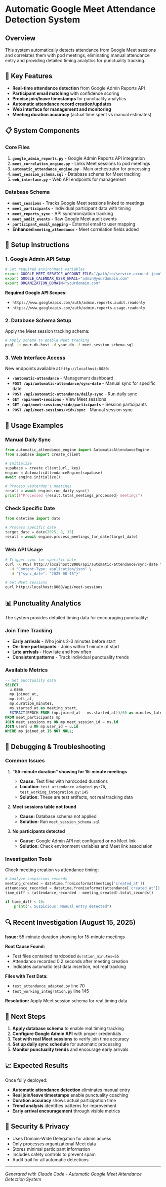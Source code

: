 # Automatic Google Meet Attendance Detection System

## Overview

This system automatically detects attendance from Google Meet sessions and correlates them with pod meetings, eliminating manual attendance entry and providing detailed timing analytics for punctuality tracking.

## 🎯 Key Features

- **Real-time attendance detection** from Google Admin Reports API
- **Participant email matching** with confidence scoring 
- **Precise join/leave timestamps** for punctuality analytics
- **Automatic attendance record creation/updates**
- **Web interface for management and monitoring**
- **Meeting duration accuracy** (actual time spent vs manual estimates)

## 📋 System Components

### Core Files

1. **`google_admin_reports.py`** - Google Admin Reports API integration
2. **`meet_correlation_engine.py`** - Links Meet sessions to pod meetings  
3. **`automatic_attendance_engine.py`** - Main orchestrator for processing
4. **`meet_session_schema.sql`** - Database schema for Meet tracking
5. **`web_interface.py`** - Web API endpoints for management

### Database Schema

- **`meet_sessions`** - Tracks Google Meet sessions linked to meetings
- **`meet_participants`** - Individual participant data with timing
- **`meet_reports_sync`** - API synchronization tracking
- **`meet_audit_events`** - Raw Google Meet audit events
- **`participant_email_mapping`** - External email to user mapping
- **Enhanced `meeting_attendance`** - Meet correlation fields added

## 🚀 Setup Instructions

### 1. Google Admin API Setup

```bash
# Set required environment variables
export GOOGLE_MEET_SERVICE_ACCOUNT_FILE="/path/to/service-account.json"
export GOOGLE_CALENDAR_USER_EMAIL="admin@yourdomain.com"
export ORGANIZATION_DOMAIN="yourdomain.com"
```

**Required Google API Scopes:**
- `https://www.googleapis.com/auth/admin.reports.audit.readonly`
- `https://www.googleapis.com/auth/admin.reports.usage.readonly`

### 2. Database Schema Setup

Apply the Meet session tracking schema:

```bash
# Apply schema to enable Meet tracking
psql -h your-db-host -d your-db -f meet_session_schema.sql
```

### 3. Web Interface Access

New endpoints available at `http://localhost:8080`:

- **`/automatic-attendance`** - Management dashboard
- **`POST /api/automatic-attendance/sync-date`** - Manual sync for specific date
- **`POST /api/automatic-attendance/daily-sync`** - Run daily sync
- **`GET /api/meet-sessions`** - View Meet sessions
- **`GET /api/meet-sessions/<id>/participants`** - Session participants
- **`POST /api/meet-sessions/<id>/sync`** - Manual session sync

## 🔧 Usage Examples

### Manual Daily Sync
```python
from automatic_attendance_engine import AutomaticAttendanceEngine
from supabase import create_client

# Initialize
supabase = create_client(url, key)
engine = AutomaticAttendanceEngine(supabase)
await engine.initialize()

# Process yesterday's meetings
result = await engine.run_daily_sync()
print(f"Processed {result.total_meetings_processed} meetings")
```

### Check Specific Date
```python
from datetime import date

# Process specific date
target_date = date(2025, 8, 15)
result = await engine.process_meetings_for_date(target_date)
```

### Web API Usage
```bash
# Trigger sync for specific date
curl -X POST http://localhost:8080/api/automatic-attendance/sync-date \
  -H "Content-Type: application/json" \
  -d '{"sync_date": "2025-08-15"}'

# Get Meet sessions
curl http://localhost:8080/api/meet-sessions
```

## 📊 Punctuality Analytics

The system provides detailed timing data for encouraging punctuality:

### Join Time Tracking
- **Early arrivals** - Who joins 2-3 minutes before start
- **On-time participants** - Joins within 1 minute of start
- **Late arrivals** - How late and how often
- **Consistent patterns** - Track individual punctuality trends

### Available Metrics
```sql
-- Get punctuality data
SELECT 
  u.name,
  mp.joined_at,
  mp.left_at,
  mp.duration_minutes,
  ms.started_at as meeting_start,
  EXTRACT(EPOCH FROM (mp.joined_at - ms.started_at))/60 as minutes_late
FROM meet_participants mp
JOIN meet_sessions ms ON mp.meet_session_id = ms.id
JOIN users u ON mp.user_id = u.id
WHERE mp.joined_at IS NOT NULL;
```

## 🐛 Debugging & Troubleshooting

### Common Issues

1. **"55-minute duration" showing for 15-minute meetings**
   - **Cause:** Test files with hardcoded durations
   - **Location:** `test_attendance_adapted.py:70`, `test_working_integration.py:145`
   - **Solution:** These are test artifacts, not real tracking data

2. **Meet sessions table not found**
   - **Cause:** Database schema not applied
   - **Solution:** Run `meet_session_schema.sql`

3. **No participants detected**
   - **Cause:** Google Admin API not configured or no Meet link
   - **Solution:** Check environment variables and Meet link association

### Investigation Tools

Check meeting creation vs attendance timing:
```python
# Analyze suspicious records
meeting_created = datetime.fromisoformat(meeting['created_at'])
attendance_recorded = datetime.fromisoformat(attendance['created_at'])
time_diff = (attendance_recorded - meeting_created).total_seconds()

if time_diff < 10:
    print("⚠️ Suspicious: Manual entry detected")
```

## 🔍 Recent Investigation (August 15, 2025)

**Issue:** 55-minute duration showing for 15-minute meetings

**Root Cause Found:**
- Test files contained hardcoded `duration_minutes=55`
- Attendance recorded 0.2 seconds after meeting creation
- Indicates automatic test data insertion, not real tracking

**Files with Test Data:**
- `test_attendance_adapted.py` line 70
- `test_working_integration.py` line 145

**Resolution:** Apply Meet session schema for real timing data

## 🎯 Next Steps

1. **Apply database schema** to enable real timing tracking
2. **Configure Google Admin API** with proper credentials
3. **Test with real Meet sessions** to verify join time accuracy
4. **Set up daily sync schedule** for automatic processing
5. **Monitor punctuality trends** and encourage early arrivals

## 📈 Expected Results

Once fully deployed:
- **Automatic attendance detection** eliminates manual entry
- **Real join/leave timestamps** enable punctuality coaching
- **Duration accuracy** shows actual participation time
- **Trend analysis** identifies patterns for improvement
- **Early arrival encouragement** through visible metrics

## 🔐 Security & Privacy

- Uses Domain-Wide Delegation for admin access
- Only processes organizational Meet data
- Stores minimal participant information
- Includes safety controls to prevent spam
- Audit trail for all automatic detections

---

*Generated with Claude Code - Automatic Google Meet Attendance Detection System*